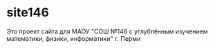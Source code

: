 # site146
Это проект сайта для МАОУ "СОШ №146 с углублённым изучением математики, физики, информатики" г. Перми
